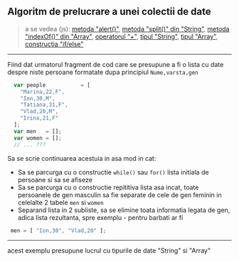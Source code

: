 ## Algoritm de prelucrare a unei colectii de date
> a se vedea (js):
[metoda "alert()"](https://www.w3schools.com/jsref/met_win_alert.asp),
[metoda "split()" din "String"](https://www.w3schools.com/jsref/jsref_split.asp),
[metoda "indexOf()" din "Array"](https://www.w3schools.com/jsref/jsref_indexof_array.asp),
[operatorul "+"](https://www.w3schools.com/jsref/jsref_operators.asp),
[tipul "String"](https://www.w3schools.com/jsref/jsref_obj_string.asp),
[tipul "Array"](https://www.w3schools.com/jsref/jsref_obj_string.asp),
[constructia "if/else"](https://www.w3schools.com/js/js_if_else.asp)
---
Fiind dat urmatorul fragment de cod care se presupune a fi o lista cu date despre niste persoane formatate dupa principiul ```Nume,varsta,gen```
```javascript
  var people           = [
    "Marina,22,F",
    "Ion,30,M",
    "Tatiana,31,F",
    "Vlad,20,M",
    "Irina,21,F"
  ];
  var men   = [];
  var women = [];
  // ... ???
```
Sa se scrie continuarea acestuia in asa mod in cat:
  * Sa se parcurga cu o constructie ```while()``` sau ```for()``` lista initiala de persoane si sa se afiseze
  * Sa se parcurga cu o constructie repititiva lista asa incat, toate persoanele de gen masculin sa fie separate de cele de gen feminin in celelalte 2 tabele ```men``` si ```women```
  * Separand lista in 2 subliste, sa se elimine toata informatia legata de gen, adica lista rezultanta, spre exemplu - pentru barbati ar fi

  ```javascript
   men = [ "Ion,30", "Vlad,20" ];
  ```

---

acest exemplu presupune lucrul cu tipurile de date "String" si "Array"
